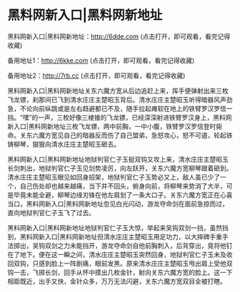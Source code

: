 # 黑料网新入口|黑料网新地址


黑料网新入口|黑料网新地址：http://6dde.com (点击打开，即可观看，看完记得收藏)

备用地址1：http://6kke.com (点击打开，即可观看，看完记得收藏)

备用地址2：http://7rb.cc (点击打开，即可观看，看完记得收藏)



黑料网新入口|黑料网新地址关东六魔方宽从后边追赶上来，挥手便弹射出来三枚飞龙镖，刹那间已飞到清水庄庄主楚昭玉背后。清水庄庄主楚昭玉听得暗器风声劲急，不论向前纵跳或是左右趋避都已不及，随手拉起瘫软在地上的铁臂罗汉罗信一挡。“嘿”的一声，三枚好像三棱锥的飞龙镖，已经深深射进铁臂罗汉身上，黑料网新入口|黑料网新地址三枚飞龙镖，两中前胸，一中小腹，铁臂罗汉罗信登时毙命。关东六魔方宽见自己的暗器反而伤了自己盟弟，急怒攻心，怒不可遏，轮起铁铸柳琴，狠狠向清水庄庄主楚昭玉砸去。

黑料网新入口|黑料网新地址地狱判官仁子玉挺双钩又攻上来，清水庄庄主楚昭玉长剑刺出，地狱判官仁子玉见剑势凌厉，向左跃开，关东六魔方宽柳琴跟着砸到。清水庄庄主楚昭玉眼见如回身招架，地狱判官仁子玉势必又上，敌人虽已少了一个，自己伤处却也越来越痛，当下并不回头，俯身向前，将柳琴来势消了大半，可是毕竟未能全避，柳琴边缘刃锋在他左肩划了一条大口子。关东六魔方宽正在心喜当口，黑料网新入口|黑料网新地址忽见白光闪动，游龙夺命剑在面前急掠而过，直向地狱判官仁子玉飞了过去。

黑料网新入口|黑料网新地址地狱判官仁子玉大惊，举起来吴钩双剑一挡，虽然挡到，黑料网新入口|黑料网新地址但清水庄庄主楚昭玉用足功力，以大摔碑手重手法掷出，吴钩双剑之力未能挡开，游龙夺命剑自他前胸刺入，后背穿出，竟将他钉在了地下。便在这一瞬之间，清水庄庄主楚昭玉突然回身，地狱判官仁子玉未及收回双钩，只感到脸上一阵剧痛，眼前发黑。原来清水庄庄主楚昭玉甩出肩上受他双钩一击，飞掷长剑，回手从怀中摸出几枚金针，射向关东六魔方宽的脸上。这一下相距既近，出手又快，金针众多，万万无法闪避，关东六魔方宽双目全被打瞎。
